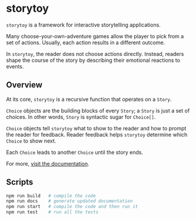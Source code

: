 # storytoy

`storytoy` is a framework for interactive storytelling applications.

Many choose-your-own-adventure games allow the player to pick from a set of actions. Usually, each action results in a different outcome.

In `storytoy`, the reader does not choose actions directly. Instead, readers shape the course of the story by describing their emotional reactions to events.

## Overview

At its core, `storytoy` is a recursive function that operates on a `Story`.

`Choice` objects are the building blocks of every `Story`; a `Story` is just a set of choices. In other words, `Story` is syntactic sugar for `Choice[]`.

`Choice` objects tell `storytoy` what to show to the reader and how to prompt the reader for feedback. Reader feedback helps `storytoy` determine which `Choice` to show next.

Each `Choice` leads to another `Choice` until the story ends.

For more, [visit the documentation](https://benrosen.github.io/storytoy/).

## Scripts

```bash
npm run build   # compile the code
npm run docs    # generate updated documentation
npm run start   # compile the code and then run it
npm run test    # run all the tests
```
